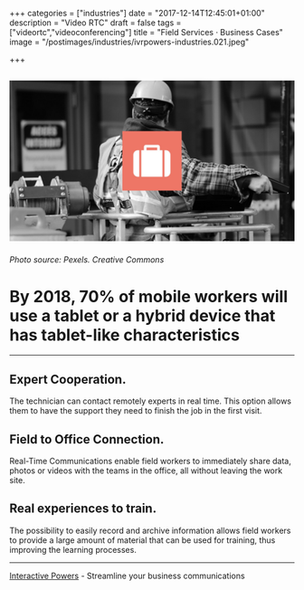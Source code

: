 +++
categories = ["industries"]
date = "2017-12-14T12:45:01+01:00"
description = "Video RTC"
draft = false
tags = ["videortc","videoconferencing"]
title = "Field Services · Business Cases"
image = "/postimages/industries/ivrpowers-industries.021.jpeg"

+++


![field worker](/postimages/industries/ivrpowers-industries.021.jpeg)
-----------
###### Photo source: Pexels. Creative Commons

# By 2018, 70% of mobile workers will use a tablet or a hybrid device that has tablet-like characteristics
---


## Expert Cooperation.

The technician can contact remotely experts in real time. This option allows them to have the support they need to finish the job in the first visit.


## Field to Office Connection.

Real-Time Communications enable field workers to immediately share data, photos or videos with the teams in the office, all without leaving the work site.

## Real experiences to train.

The possibility to easily record and archive information allows field workers to provide a large amount of material that can be used for training, thus improving the learning processes.


---
[Interactive Powers](http://www.ivrpowers.com/) - Streamline your business communications




